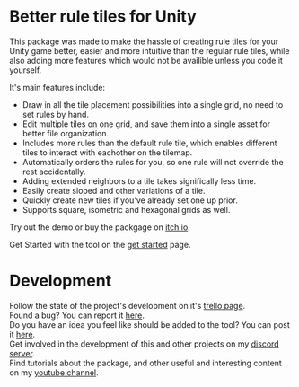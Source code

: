 #  <!-- {docsify-ignore} -->

# Better rule tiles for Unity

This package was made to make the hassle of creating rule tiles for your Unity game better, easier and more intuitive than the regular rule tiles, while also adding more features which would not be availible unless you code it yourself.

It's main features include:
- Draw in all the tile placement possibilities into a single grid, no need to set rules by hand.
- Edit multiple tiles on one grid, and save them into a single asset for better file organization.
- Includes more rules than the default rule tile, which enables different tiles to interact with eachother on the tilemap.
- Automatically orders the rules for you, so one rule will not override the rest accidentally.
- Adding extended neighbors to a tile takes significally less time.
- Easily create sloped and other variations of a tile.
- Quickly create new tiles if you've already set one up prior.
- Supports square, isometric and hexagonal grids as well.

Try out the demo or buy the packgage on [itch.io](https://vinarkgames.itch.io/better-rule-tiles-for-unity).
<!--or the [Unity Asset Store]()-->

Get Started with the tool on the [get started](./get-started) page.

# Development

Follow the state of the project's development on it's [trello page](https://trello.com/b/pLpR4pdV/better-rule-tile).<br>
Found a bug? You can report it [here](https://itch.io/t/2381185/bug-reports).<br>
Do you have an idea you feel like should be added to the tool? You can post it [here](https://itch.io/t/2381181/feature-request).<br>
Get involved in the development of this and other projects on my [discord server](https://discord.gg/DKpbVKk).<br>
Find tutorials about the package, and other useful and interesting content on my [youtube channel](https://www.youtube.com/channel/UCo-V8qAlHZWFRkUDCtc0cyQ).<br>

